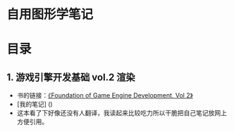 # 自用图形学笔记

# 目录

## 1. 游戏引擎开发基础 vol.2 渲染
- 书的链接：[《Foundation of Game Engine Development, Vol 2》](https://foundationsofgameenginedev.com/)
- [我的笔记] ()
- 这本看了下好像还没有人翻译，我读起来比较吃力所以干脆把自己笔记放网上方便引用。
